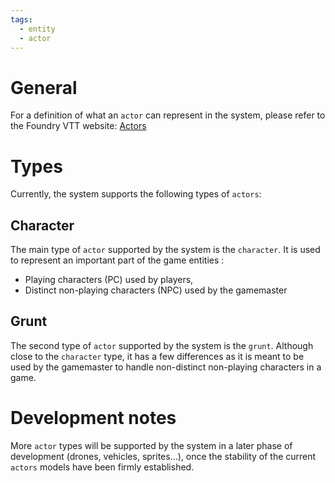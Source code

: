 ```yaml
---
tags:
  - entity
  - actor
---
```


# General

For a definition of what an `actor` can represent in the system, please refer to the Foundry VTT website: [Actors](https://foundryvtt.com/article/actors/)

# Types

Currently, the system supports the following types of `actors`:

## Character

The main type of `actor` supported by the system is the `character`. It is used to represent an important part of the game entities :

 - Playing characters (PC) used by players,
 - Distinct non-playing characters (NPC) used by the gamemaster

## Grunt

The second type of `actor` supported by the system is the `grunt`. Although close to the `character` type, it has a few differences as it is meant to be used by the gamemaster to handle non-distinct non-playing characters in a game.

# Development notes

More `actor` types will be supported by the system in a later phase of development (drones, vehicles, sprites...), once the stability of the current `actors` models have been firmly established.
